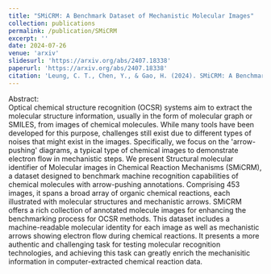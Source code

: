 ```yaml
---
title: "SMiCRM: A Benchmark Dataset of Mechanistic Molecular Images"
collection: publications
permalink: /publication/SMiCRM
excerpt: ''
date: 2024-07-26
venue: 'arxiv'
slidesurl: 'https://arxiv.org/abs/2407.18338'
paperurl: 'https://arxiv.org/abs/2407.18338'
citation: 'Leung, C. T., Chen, Y., & Gao, H. (2024). SMiCRM: A Benchmark Dataset of Mechanistic Molecular Images. arXiv preprint arXiv:2407.18338.'
---
```


Abstract:<br/>
Optical chemical structure recognition (OCSR) systems aim to extract the molecular structure information, usually in the form of molecular graph or SMILES, from images of chemical molecules. While many tools have been developed for this purpose, challenges still exist due to different types of noises that might exist in the images. Specifically, we focus on the 'arrow-pushing' diagrams, a typical type of chemical images to demonstrate electron flow in mechanistic steps. We present Structural molecular identifier of Molecular images in Chemical Reaction Mechanisms (SMiCRM), a dataset designed to benchmark machine recognition capabilities of chemical molecules with arrow-pushing annotations. Comprising 453 images, it spans a broad array of organic chemical reactions, each illustrated with molecular structures and mechanistic arrows. SMiCRM offers a rich collection of annotated molecule images for enhancing the benchmarking process for OCSR methods. This dataset includes a machine-readable molecular identity for each image as well as mechanistic arrows showing electron flow during chemical reactions. It presents a more authentic and challenging task for testing molecular recognition technologies, and achieving this task can greatly enrich the mechanisitic information in computer-extracted chemical reaction data.
